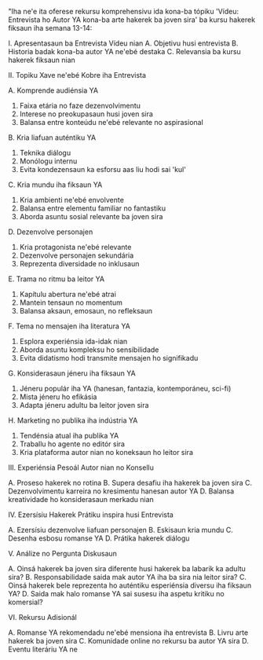 "Iha ne'e ita oferese rekursu komprehensivu ida kona-ba tópiku 'Vídeu: Entrevista ho Autor YA kona-ba arte hakerek ba joven sira' ba kursu hakerek fiksaun iha semana 13-14:

I. Apresentasaun ba Entrevista Vídeu nian
A. Objetivu husi entrevista
B. Historia badak kona-ba autor YA ne'ebé destaka
C. Relevansia ba kursu hakerek fiksaun nian

II. Topiku Xave ne'ebé Kobre iha Entrevista

A. Komprende audiénsia YA
   1. Faixa etária no faze dezenvolvimentu
   2. Interese no preokupasaun husi joven sira
   3. Balansa entre konteúdu ne'ebé relevante no aspirasional

B. Kria liafuan auténtiku YA
   1. Teknika diálogu
   2. Monólogu internu
   3. Evita kondezensaun ka esforsu aas liu hodi sai 'kul'

C. Kria mundu iha fiksaun YA
   1. Kria ambienti ne'ebé envolvente
   2. Balansa entre elementu familiar no fantastiku
   3. Aborda asuntu sosial relevante ba joven sira

D. Dezenvolve personajen
   1. Kria protagonista ne'ebé relevante
   2. Dezenvolve personajen sekundária
   3. Reprezenta diversidade no inklusaun

E. Trama no ritmu ba leitor YA
   1. Kapítulu abertura ne'ebé atrai
   2. Mantein tensaun no momentum
   3. Balansa aksaun, emosaun, no refleksaun

F. Tema no mensajen iha literatura YA
   1. Esplora experiénsia ida-idak nian
   2. Aborda asuntu kompleksu ho sensibilidade
   3. Evita didatismo hodi transmite mensajen ho signifikadu

G. Konsiderasaun jéneru iha fiksaun YA
   1. Jéneru populár iha YA (hanesan, fantazia, kontemporáneu, sci-fi)
   2. Mista jéneru ho efikásia
   3. Adapta jéneru adultu ba leitor joven sira

H. Marketing no publika iha indústria YA
   1. Tendénsia atual iha publika YA
   2. Traballu ho agente no editór sira
   3. Kria plataforma autor nian no koneksaun ho leitor sira

III. Experiénsia Pesoál Autor nian no Konsellu

A. Proseso hakerek no rotina
B. Supera desafiu iha hakerek ba joven sira
C. Dezenvolvimentu karreira no kresimentu hanesan autor YA
D. Balansa kreatividade ho konsiderasaun merkadu nian

IV. Ezersísiu Hakerek Prátiku inspira husi Entrevista

A. Ezersísiu dezenvolve liafuan personajen
B. Eskisaun kria mundu
C. Desenha esbosu romanse YA
D. Prátika hakerek diálogu

V. Análize no Pergunta Diskusaun

A. Oinsá hakerek ba joven sira diferente husi hakerek ba labarik ka adultu sira?
B. Responsabilidade saida mak autor YA iha ba sira nia leitor sira?
C. Oinsá hakerek bele reprezenta ho auténtiku esperiénsia diversu iha fiksaun YA?
D. Saida mak halo romanse YA sai susesu iha aspetu kritiku no komersial?

VI. Rekursu Adisionál

A. Romanse YA rekomendadu ne'ebé mensiona iha entrevista
B. Livru arte hakerek ba joven sira
C. Komunidade online no rekursu ba autor YA sira
D. Eventu literáriu YA ne